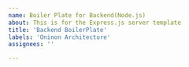 ```yaml
---
name: Boiler Plate for Backend(Node.js)
about: This is for the Express.js server template
title: 'Backend BoilerPlate'
labels: 'Oninon Architecture'
assignees: ''

---
```



